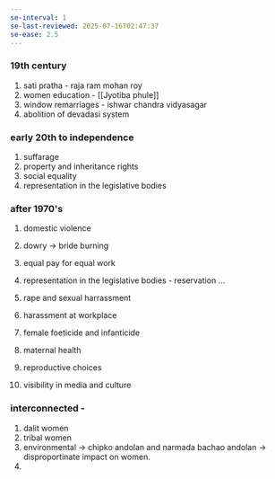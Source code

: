 ```yaml
---
se-interval: 1
se-last-reviewed: 2025-07-16T02:47:37
se-ease: 2.5
---
```

### 19th century
1. sati pratha - raja ram mohan roy
2. women education - [[Jyotiba phule]]
3. window remarriages - ishwar chandra vidyasagar
4. abolition of devadasi system
### early 20th to independence
1. suffarage
2. property and inheritance rights
3. social equality
4. representation in the legislative bodies
### after 1970's
1. domestic violence
2. dowry -> bride burning
3. equal pay for equal work
4. representation in the legislative bodies - reservation ...
5. rape and sexual harrassment
6. harassment at workplace
7. female foeticide and infanticide

8. maternal health
9. reproductive choices
10. visibility in media and culture
### interconnected - 
1. dalit women 
2. tribal women
3. environmental  -> chipko andolan and narmada bachao andolan -> disproportinate impact on women.
4. 